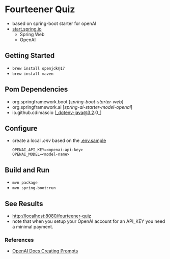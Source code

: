 # Fourteener Quiz
- based on spring-boot starter for openAI
- [start.spring.io](https://start.spring.io)
    - Spring Web
    - OpenAI

## Getting Started
- ```brew install openjdk@17```
- ```brew install maven```

## Pom Dependencies
- org.springframework.boot [_spring-boot-starter-web_]
- org.springframework.ai [_spring-ai-starter-model-openai_]
- io.github.cdimascio [_dotenv-java@3.2.0_]

## Configure
- create a local _.env_ based on the [.env.sample](.env.sample)
    ```
    OPENAI_API_KEY=<openai-api-key>
    OPENAI_MODEL=<model-name>
    ```
## Build and Run
- ```mvn package```
- ```mvn spring-boot:run```

## See Results
- [http://localhost:8080/fourteener-quiz](http://localhost:8080/fourteener-quiz)
- note that when you setup your OpenAI account for an API_KEY you need a minimal payment.


### References
- [OpenAI Docs Creating Prompts](https://platform.openai.com/docs/guides/text?api-mode=responses#prompt-engineering)
